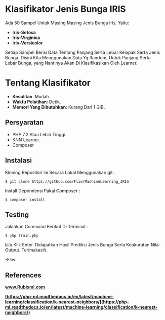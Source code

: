 # Klasifikator Jenis Bunga IRIS

Ada 50 Sampel Untuk Masing Masing Jenis Bunga Iris, Yaitu:

 - **Iris-Setosa**
 - **Iris-Virginica**
 - **Iris-Versicolor**
 
Setiap Sampel Berisi Data Tentang Panjang Serta Lebar Kelopak Serta Jenis Bunga.
Disini Kita Menggunakan Data Yg Random, Untuk Panjang Serta Lebar Bunga, yang Nantinya Akan Di Klasifikasikan Oleh Learner.

# Tentang Klasifikator

 - **Kesulitan**: Mudah.
 - **Waktu Pelatihan**: Detik.
 - **Memori Yang Dibutuhkan**: Kurang Dari 1 GiB.
 

## Persyaratan

 - PHP 7.2 Atau Lebih Tinggi.
 - KNN Learner.
 - Composer

## Instalasi
Kloning Repositori Ini Secara Lokal Menggunakan git:

    $ git clone https://github.com/Fliw/MachineLearning_IRIS
Install Dependensi Pakai Composer :

    $ composer install

## Testing

Jalankan Command Berikut Di Terminal :

    $ php train.php
lalu Klik Enter.
Didapatkan Hasil Prediksi Jenis Bunga Serta Keakuratan Nilai Output.
Terimakasih.

-Fliw 

## References 

**www.Rubixml.com**

**[https://php-ml.readthedocs.io/en/latest/machine-learning/classification/k-nearest-neighbors/](https://php-ml.readthedocs.io/en/latest/machine-learning/classification/k-nearest-neighbors/)**

